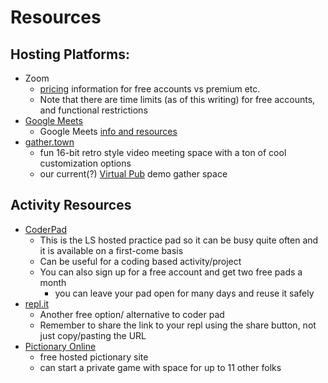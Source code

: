 # Resources
## Hosting Platforms:
- Zoom 
  - [pricing](https://zoom.us/pricing) information for free accounts vs premium etc. 
  - Note that there are time limits (as of this writing) for free accounts, and functional restrictions
- [Google Meets](https://meet.google.com/)
  - Google Meets [info and resources](https://support.google.com/meet/?hl=en#topic=7306097)
- [gather.town](gather.town)
  - fun 16-bit retro style video meeting space with a ton of cool customization options
  - our current(?) [Virtual Pub](https://gather.town/app/lr5VRqAq8OmPmvfk/virtual-pub) demo gather space

## Activity Resources
- [CoderPad](https://coderpad.io/9WY3K69C) 
  - This is the LS hosted practice pad so it can be busy quite often and it is available on a first-come basis
  - Can be useful for a coding based activity/project
  - You can also sign up for a free account and get two free pads a month 
    - you can leave your pad open for many days and reuse it safely
- [repl.it](repl.it)
  - Another free option/ alternative to coder pad
  - Remember to share the link to your repl using the share button, not just copy/pasting the URL
- [Pictionary Online](skribbl.io)
  - free hosted pictionary site
  - can start a private game with space for up to 11 other folks
